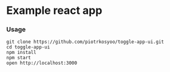 # Example react app

### Usage
```
git clone https://github.com/piotrkosyoo/toggle-app-ui.git
cd toggle-app-ui
npm install
npm start
open http://localhost:3000
```